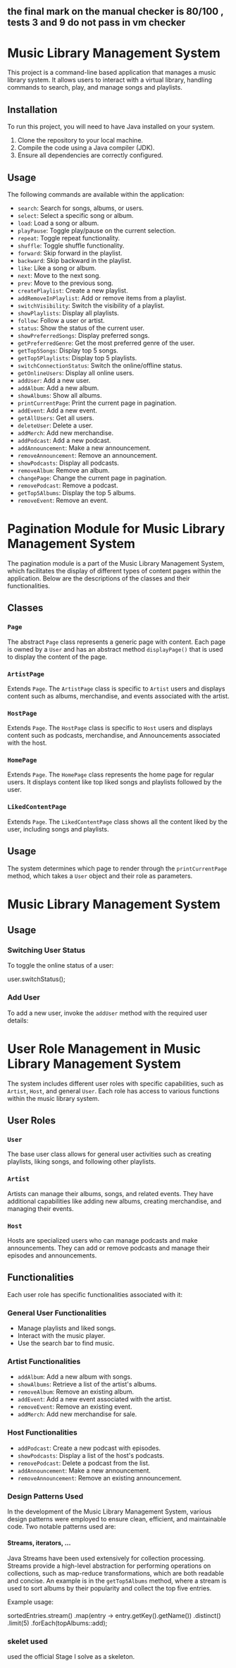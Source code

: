 ## the final mark on the manual checker is 80/100 , tests 3 and 9 do not pass in vm checker

# Music Library Management System

This project is a command-line based application that manages a music library system. It allows users to interact with a virtual library, handling commands to search, play, and manage songs and playlists.

## Installation

To run this project, you will need to have Java installed on your system.

1. Clone the repository to your local machine.
2. Compile the code using a Java compiler (JDK).
3. Ensure all dependencies are correctly configured.

## Usage

The following commands are available within the application:

- `search`: Search for songs, albums, or users.
- `select`: Select a specific song or album.
- `load`: Load a song or album.
- `playPause`: Toggle play/pause on the current selection.
- `repeat`: Toggle repeat functionality.
- `shuffle`: Toggle shuffle functionality.
- `forward`: Skip forward in the playlist.
- `backward`: Skip backward in the playlist.
- `like`: Like a song or album.
- `next`: Move to the next song.
- `prev`: Move to the previous song.
- `createPlaylist`: Create a new playlist.
- `addRemoveInPlaylist`: Add or remove items from a playlist.
- `switchVisibility`: Switch the visibility of a playlist.
- `showPlaylists`: Display all playlists.
- `follow`: Follow a user or artist.
- `status`: Show the status of the current user.
- `showPreferredSongs`: Display preferred songs.
- `getPreferredGenre`: Get the most preferred genre of the user.
- `getTop5Songs`: Display top 5 songs.
- `getTop5Playlists`: Display top 5 playlists.
- `switchConnectionStatus`: Switch the online/offline status.
- `getOnlineUsers`: Display all online users.
- `addUser`: Add a new user.
- `addAlbum`: Add a new album.
- `showAlbums`: Show all albums.
- `printCurrentPage`: Print the current page in pagination.
- `addEvent`: Add a new event.
- `getAllUsers`: Get all users.
- `deleteUser`: Delete a user.
- `addMerch`: Add new merchandise.
- `addPodcast`: Add a new podcast.
- `addAnnouncement`: Make a new announcement.
- `removeAnnouncement`: Remove an announcement.
- `showPodcasts`: Display all podcasts.
- `removeAlbum`: Remove an album.
- `changePage`: Change the current page in pagination.
- `removePodcast`: Remove a podcast.
- `getTop5Albums`: Display the top 5 albums.
- `removeEvent`: Remove an event.

# Pagination Module for Music Library Management System

The pagination module is a part of the Music Library Management System, which facilitates the display of different types of content pages within the application. Below are the descriptions of the classes and their functionalities.

## Classes

### `Page`
The abstract `Page` class represents a generic page with content. Each page is owned by a `User` and has an abstract method `displayPage()` that is used to display the content of the page.

### `ArtistPage`
Extends `Page`. The `ArtistPage` class is specific to `Artist` users and displays content such as albums, merchandise, and events associated with the artist.

### `HostPage`
Extends `Page`. The `HostPage` class is specific to `Host` users and displays content such as podcasts, merchandise, and Announcements associated with the host.

### `HomePage`
Extends `Page`. The `HomePage` class represents the home page for regular users. It displays content like top liked songs and playlists followed by the user.

### `LikedContentPage`
Extends `Page`. The `LikedContentPage` class shows all the content liked by the user, including songs and playlists.

## Usage

The system determines which page to render through the `printCurrentPage` method, which takes a `User` object and their role as parameters.

# Music Library Management System

## Usage

### Switching User Status

To toggle the online status of a user:

user.switchStatus();


### Add User

To add a new user, invoke the `addUser` method with the required user details:

# User Role Management in Music Library Management System

The system includes different user roles with specific capabilities, such as `Artist`, `Host`, and general `User`. Each role has access to various functions within the music library system.

## User Roles

### `User`
The base user class allows for general user activities such as creating playlists, liking songs, and following other playlists.

### `Artist`
Artists can manage their albums, songs, and related events. They have additional capabilities like adding new albums, creating merchandise, and managing their events.

### `Host`
Hosts are specialized users who can manage podcasts and make announcements. They can add or remove podcasts and manage their episodes and announcements.

## Functionalities

Each user role has specific functionalities associated with it:

### General User Functionalities

- Manage playlists and liked songs.
- Interact with the music player.
- Use the search bar to find music.

### Artist Functionalities

- `addAlbum`: Add a new album with songs.
- `showAlbums`: Retrieve a list of the artist's albums.
- `removeAlbum`: Remove an existing album.
- `addEvent`: Add a new event associated with the artist.
- `removeEvent`: Remove an existing event.
- `addMerch`: Add new merchandise for sale.

### Host Functionalities

- `addPodcast`: Create a new podcast with episodes.
- `showPodcasts`: Display a list of the host's podcasts.
- `removePodcast`: Delete a podcast from the list.
- `addAnnouncement`: Make a new announcement.
- `removeAnnouncement`: Remove an existing announcement.

### Design Patterns Used

In the development of the Music Library Management System, various design patterns were employed to ensure clean, efficient, and maintainable code. Two notable patterns used are:

#### Streams, iterators, ...
Java Streams have been used extensively for collection processing. Streams provide a high-level abstraction for performing operations on collections, such as map-reduce transformations, which are both readable and concise. An example is in the `getTop5Albums` method, where a stream is used to sort albums by their popularity and collect the top five entries.

Example usage:

sortedEntries.stream()
    .map(entry -> entry.getKey().getName())
    .distinct()
    .limit(5)
    .forEach(topAlbums::add);

### skelet used 
used the official Stage I solve as a skeleton.

